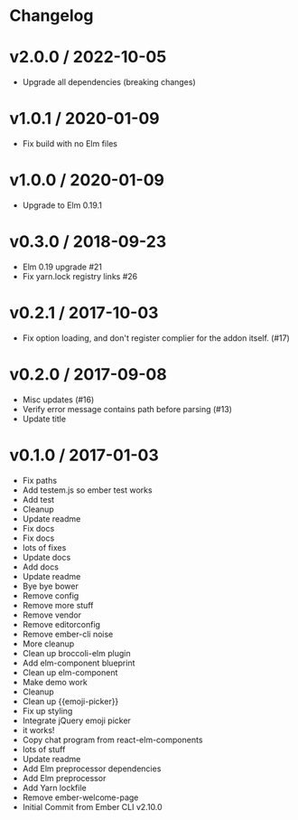 # Changelog

v2.0.0 / 2022-10-05
==================

* Upgrade all dependencies (breaking changes)

v1.0.1 / 2020-01-09
==================

* Fix build with no Elm files

v1.0.0 / 2020-01-09
==================

* Upgrade to Elm 0.19.1

v0.3.0 / 2018-09-23
==================

* Elm 0.19 upgrade #21
* Fix yarn.lock registry links #26

v0.2.1 / 2017-10-03
==================

* Fix option loading, and don't register complier for the addon itself. (#17)

v0.2.0 / 2017-09-08
===================

* Misc updates (#16)
* Verify error message contains path before parsing (#13)
* Update title

v0.1.0 / 2017-01-03
===================

* Fix paths
* Add testem.js so ember test works
* Add test
* Cleanup
* Update readme
* Fix docs
* Fix docs
* lots of fixes
* Update docs
* Add docs
* Update readme
* Bye bye bower
* Remove config
* Remove more stuff
* Remove vendor
* Remove editorconfig
* Remove ember-cli noise
* More cleanup
* Clean up broccoli-elm plugin
* Add elm-component blueprint
* Clean up elm-component
* Make demo work
* Cleanup
* Clean up {{emoji-picker}}
* Fix up styling
* Integrate jQuery emoji picker
* it works!
* Copy chat program from react-elm-components
* lots of stuff
* Update readme
* Add Elm preprocessor dependencies
* Add Elm preprocessor
* Add Yarn lockfile
* Remove ember-welcome-page
* Initial Commit from Ember CLI v2.10.0
